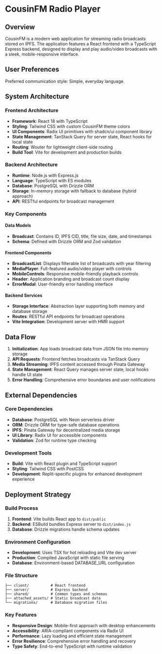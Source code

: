 # CousinFM Radio Player

## Overview

CousinFM is a modern web application for streaming radio broadcasts stored on IPFS. The application features a React frontend with a TypeScript Express backend, designed to display and play audio/video broadcasts with a sleek, mobile-responsive interface.

## User Preferences

Preferred communication style: Simple, everyday language.

## System Architecture

### Frontend Architecture
- **Framework**: React 18 with TypeScript
- **Styling**: Tailwind CSS with custom CousinFM theme colors
- **UI Components**: Radix UI primitives with shadcn/ui component library
- **State Management**: TanStack Query for server state, React hooks for local state
- **Routing**: Wouter for lightweight client-side routing
- **Build Tool**: Vite for development and production builds

### Backend Architecture
- **Runtime**: Node.js with Express.js
- **Language**: TypeScript with ES modules
- **Database**: PostgreSQL with Drizzle ORM
- **Storage**: In-memory storage with fallback to database (hybrid approach)
- **API**: RESTful endpoints for broadcast management

### Key Components

#### Data Models
- **Broadcast**: Contains ID, IPFS CID, title, file size, date, and timestamps
- **Schema**: Defined with Drizzle ORM and Zod validation

#### Frontend Components
- **BroadcastList**: Displays filterable list of broadcasts with year filtering
- **MediaPlayer**: Full-featured audio/video player with controls
- **MobileControls**: Responsive mobile-friendly playback controls
- **Header**: Application branding and broadcast count display
- **ErrorModal**: User-friendly error handling interface

#### Backend Services
- **Storage Interface**: Abstraction layer supporting both memory and database storage
- **Routes**: RESTful API endpoints for broadcast operations
- **Vite Integration**: Development server with HMR support

## Data Flow

1. **Initialization**: App loads broadcast data from JSON file into memory storage
2. **API Requests**: Frontend fetches broadcasts via TanStack Query
3. **Media Streaming**: IPFS content accessed through Pinata Gateway
4. **State Management**: React Query manages server state, local hooks handle UI state
5. **Error Handling**: Comprehensive error boundaries and user notifications

## External Dependencies

### Core Dependencies
- **Database**: PostgreSQL with Neon serverless driver
- **ORM**: Drizzle ORM for type-safe database operations
- **IPFS**: Pinata Gateway for decentralized media storage
- **UI Library**: Radix UI for accessible components
- **Validation**: Zod for runtime type checking

### Development Tools
- **Build**: Vite with React plugin and TypeScript support
- **Styling**: Tailwind CSS with PostCSS
- **Development**: Replit-specific plugins for enhanced development experience

## Deployment Strategy

### Build Process
1. **Frontend**: Vite builds React app to `dist/public`
2. **Backend**: ESBuild bundles Express server to `dist/index.js`
3. **Database**: Drizzle migrations handle schema updates

### Environment Configuration
- **Development**: Uses TSX for hot reloading and Vite dev server
- **Production**: Compiled JavaScript with static file serving
- **Database**: Environment-based DATABASE_URL configuration

### File Structure
```
├── client/          # React frontend
├── server/          # Express backend
├── shared/          # Common types and schemas
├── attached_assets/ # Static broadcast data
└── migrations/      # Database migration files
```

### Key Features
- **Responsive Design**: Mobile-first approach with desktop enhancements
- **Accessibility**: ARIA-compliant components via Radix UI
- **Performance**: Lazy loading and efficient state management
- **Error Resilience**: Comprehensive error handling and recovery
- **Type Safety**: End-to-end TypeScript with runtime validation